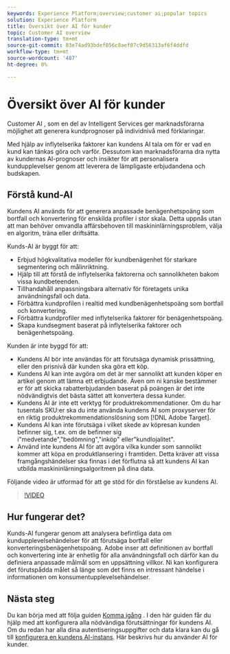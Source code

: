 ```yaml
---
keywords: Experience Platform;overview;customer ai;popular topics
solution: Experience Platform
title: Översikt över AI för kunder
topic: Customer AI overview
translation-type: tm+mt
source-git-commit: 83e74ad93bdef056c8aef07c9d56313af6f4ddfd
workflow-type: tm+mt
source-wordcount: '487'
ht-degree: 0%

---
```



# Översikt över AI för kunder

Customer AI , som en del av Intelligent Services ger marknadsförarna möjlighet att generera kundprognoser på individnivå med förklaringar.

Med hjälp av inflytelserika faktorer kan kundens AI tala om för er vad en kund kan tänkas göra och varför. Dessutom kan marknadsförarna dra nytta av kundernas AI-prognoser och insikter för att personalisera kundupplevelser genom att leverera de lämpligaste erbjudandena och budskapen.

## Förstå kund-AI

Kundens AI används för att generera anpassade benägenhetspoäng som bortfall och konvertering för enskilda profiler i stor skala. Detta uppnås utan att man behöver omvandla affärsbehoven till maskininlärningsproblem, välja en algoritm, träna eller driftsätta.

Kunds-AI är byggt för att:

- Erbjud högkvalitativa modeller för kundbenägenhet för starkare segmentering och målinriktning.
- Hjälp till att förstå de inflytelserika faktorerna och sannolikheten bakom vissa kundbeteenden.
- Tillhandahåll anpassningsbara alternativ för företagets unika användningsfall och data.
- Förbättra kundprofilen i realtid med kundbenägenhetspoäng som bortfall och konvertering.
- Förbättra kundprofiler med inflytelserika faktorer för benägenhetspoäng.
- Skapa kundsegment baserat på inflytelserika faktorer och benägenhetspoäng.

Kunden är inte byggd för att:

- Kundens AI bör inte användas för att förutsäga dynamisk prissättning, eller den prisnivå där kunden ska göra ett köp.
- Kundens AI kan inte avgöra om det är mer sannolikt att kunden köper en artikel genom att lämna ett erbjudande. Även om ni kanske bestämmer er för att skicka rabatterbjudanden baserat på poängen är det inte nödvändigtvis det bästa sättet att konvertera dessa kunder.
- Kundens AI är inte ett verktyg för produktrekommendationer. Om du har tusentals SKU:er ska du inte använda kundens AI som proxyserver för en riktig produktrekommendationslösning som [!DNL Adobe Target].
- Kundens AI kan inte förutsäga i vilket skede av köpresan kunden befinner sig, t.ex. om de befinner sig i&quot;medvetande&quot;,&quot;bedömning&quot;,&quot;inköp&quot; eller&quot;kundlojalitet&quot;.
- Använd inte kundens AI för att avgöra vilka kunder som sannolikt kommer att köpa en produktlansering i framtiden. Detta kräver att vissa framgångshändelser ska finnas i det förflutna så att kundens AI kan utbilda maskininlärningsalgoritmen på dina data.

Följande video är utformad för att ge stöd för din förståelse av kundens AI.

>[!VIDEO](https://video.tv.adobe.com/v/32664?learn=on&quality=12)

## Hur fungerar det?

Kunds-AI fungerar genom att analysera befintliga data om kundupplevelsehändelser för att förutsäga bortfall eller konverteringsbenägenhetspoäng. Adobe inser att definitionen av bortfall och konvertering inte är enhetlig för alla användningsfall och därför kan du definiera anpassade målmål som en uppsättning villkor. Ni kan konfigurera det förutspådda målet så länge som det finns en intressant händelse i informationen om konsumentupplevelsehändelser.

## Nästa steg

Du kan börja med att följa guiden [Komma igång](./getting-started.md) . I den här guiden får du hjälp med att konfigurera alla nödvändiga förutsättningar för kundens AI. Om du redan har alla dina autentiseringsuppgifter och data klara kan du gå till [konfigurera en kundens AI-instans](./user-guide/configure.md). Här beskrivs hur du använder AI för kunder.